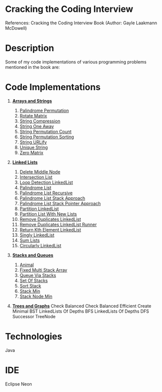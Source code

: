# Cracking the Coding Interview
References: Cracking the Coding Interview Book (Author: Gayle Laakmann McDowell)

# Description
Some of my code implementations of various programming problems mentioned in the book are:

# Code Implementations
1. [**Arrays and Strings**](https://github.com/agrawal-priyank/cracking-the-coding-interview/tree/master/src/ArraysAndStrings)
    1. [Palindrome Permutation](https://github.com/agrawal-priyank/cracking-the-coding-interview/blob/master/src/ArraysAndStrings/PalindromePermutation.java)
    2. [Rotate Matrix](https://github.com/agrawal-priyank/cracking-the-coding-interview/blob/master/src/ArraysAndStrings/RotateMatrix.java)
    3. [String Compression](https://github.com/agrawal-priyank/cracking-the-coding-interview/blob/master/src/ArraysAndStrings/StringCompression.java)
    4. [String One Away](https://github.com/agrawal-priyank/cracking-the-coding-interview/blob/master/src/ArraysAndStrings/StringOneAway.java)
    5. [String Permutation Count](https://github.com/agrawal-priyank/cracking-the-coding-interview/blob/master/src/ArraysAndStrings/StringPermutationCount.java)
    6. [String Permutation Sorting](https://github.com/agrawal-priyank/cracking-the-coding-interview/blob/master/src/ArraysAndStrings/StringPermutationSorting.java)
    7. [String URLify](https://github.com/agrawal-priyank/cracking-the-coding-interview/blob/master/src/ArraysAndStrings/URLify.java)
    8. [Unique String](https://github.com/agrawal-priyank/cracking-the-coding-interview/blob/master/src/ArraysAndStrings/UniqueString.java)
    9. [Zero Matrix](https://github.com/agrawal-priyank/cracking-the-coding-interview/blob/master/src/ArraysAndStrings/ZeroMatrix.java)

2. [**Linked Lists**](https://github.com/agrawal-priyank/cracking-the-coding-interview/tree/master/src/LinkedLists)    
    1. [Delete Middle Node](https://github.com/agrawal-priyank/cracking-the-coding-interview/blob/master/src/LinkedLists/DeleteMiddleNode.java)
    2. [Intersection List](https://github.com/agrawal-priyank/cracking-the-coding-interview/blob/master/src/LinkedLists/IntersectionList.java)
    3. [Loop Detection LinkedList](https://github.com/agrawal-priyank/cracking-the-coding-interview/blob/master/src/LinkedLists/LoopDetectionLinkedList.java)
    4. [Palindrome List](https://github.com/agrawal-priyank/cracking-the-coding-interview/blob/master/src/LinkedLists/PalindromeList.java)
    5. [Palindrome List Recursive](https://github.com/agrawal-priyank/cracking-the-coding-interview/blob/master/src/LinkedLists/PalindromeListRecursive.java)
    6. [Palindrome List Stack Approach](https://github.com/agrawal-priyank/cracking-the-coding-interview/blob/master/src/LinkedLists/PalindromeListStackApproach.java)
    7. [Palindrome List Stack Pointer Approach](https://github.com/agrawal-priyank/cracking-the-coding-interview/blob/master/src/LinkedLists/PalindromeListStackPointerApproach.java)
    8. [Partition LinkedList](https://github.com/agrawal-priyank/cracking-the-coding-interview/blob/master/src/LinkedLists/PartitionLinkedList.java)
    9. [Partition List With New Lists](https://github.com/agrawal-priyank/cracking-the-coding-interview/blob/master/src/LinkedLists/PartitionListWithNewLists.java)
    10. [Remove Duplicates LinkedList](https://github.com/agrawal-priyank/cracking-the-coding-interview/blob/master/src/LinkedLists/RemoveDuplicatesLinkedLists.java)
    11. [Remove Duplicates LinkedList Runner](https://github.com/agrawal-priyank/cracking-the-coding-interview/blob/master/src/LinkedLists/RemoveDupsLinkedListRunner.java)
    12. [Return Kth Element LinkedList](https://github.com/agrawal-priyank/cracking-the-coding-interview/blob/master/src/LinkedLists/ReturnKthElementLinkedList.java)
    13. [Singly LinkedList](https://github.com/agrawal-priyank/cracking-the-coding-interview/blob/master/src/LinkedLists/SinglyLinkedList.java)
    14. [Sum Lists](https://github.com/agrawal-priyank/cracking-the-coding-interview/blob/master/src/LinkedLists/SumLists.java)
    15. [Circularly LinkedList](https://github.com/agrawal-priyank/cracking-the-coding-interview/blob/master/src/LinkedLists/CircularlyLinkedList.java)

3. [**Stacks and Queues**](https://github.com/agrawal-priyank/cracking-the-coding-interview/tree/master/src/StacksAndQueues)
    1. [Animal](https://github.com/agrawal-priyank/cracking-the-coding-interview/blob/master/src/StacksAndQueues/Animal.java)
    2. [Fixed Multi Stack Array](https://github.com/agrawal-priyank/cracking-the-coding-interview/blob/master/src/StacksAndQueues/FixedMultiStackArray.java)
    3. [Queue Via Stacks](https://github.com/agrawal-priyank/cracking-the-coding-interview/blob/master/src/StacksAndQueues/QueueViaStacks.java)
    4. [Set Of Stacks](https://github.com/agrawal-priyank/cracking-the-coding-interview/blob/master/src/StacksAndQueues/SetOfStacks.java)
    5. [Sort Stack](https://github.com/agrawal-priyank/cracking-the-coding-interview/blob/master/src/StacksAndQueues/SortStack.java)
    6. [Stack Min](https://github.com/agrawal-priyank/cracking-the-coding-interview/blob/master/src/StacksAndQueues/StackMin.java)
    7. [Stack Node Min](https://github.com/agrawal-priyank/cracking-the-coding-interview/blob/master/src/StacksAndQueues/StackNodeMin.java)

4. [**Trees and Graphs**](https://github.com/agrawal-priyank/cracking-the-coding-interview/tree/master/src/TreesAndGraphs)
    Check Balanced
    Check Balanced Efficient
    Create Minimal BST
    LinkedLists Of Depths BFS
    LinkedLists Of Depths DFS
    Successor
    TreeNode


# Technologies
Java

# IDE
Eclipse Neon

